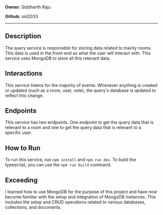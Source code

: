 **Owner:** Siddharth Raju

**Github:** sid2033

---

## Description

The query service is responsible for storing data related to mainly rooms. This data is used in the front-end as what the user will interact with. This service uses MongoDB to store all this relevant data.

## Interactions

This service listens for the majority of events. Whenever anything is created or updated (such as a room, user, vote), the query's database is updated to reflect this change.

## Endpoints

This service has two endpoints. One endpoint to get the query data that is relevant to a room and one to get the query data that is relevant to a specific user.

## How to Run

To run this service, run `npm install` and `npm run dev`. To build the typescript, you can use the `npm run build` command.

## Exceeding

I learned how to use MongoDB for the purpose of this project and have now become familiar with the setup and integration of MongoDB instances. This includes the setup and CRUD operations related to various databases, collections, and documents.
